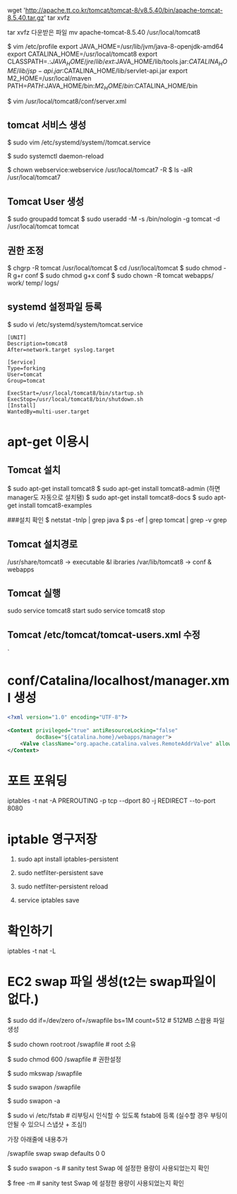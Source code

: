 wget 'http://apache.tt.co.kr/tomcat/tomcat-8/v8.5.40/bin/apache-tomcat-8.5.40.tar.gz'
tar xvfz

tar xvfz 다운받은 파일  mv apache-tomcat-8.5.40 /usr/local/tomcat8


$ vim /etc/profile
export JAVA_HOME=/usr/lib/jvm/java-8-openjdk-amd64
export CATALINA_HOME=/usr/local/tomcat8 export CLASSPATH=.:$JAVA_HOME/jre/lib/ext:$JAVA_HOME/lib/tools.jar:$CATALINA_HOME/lib/jsp-api.jar:$CATALINA_HOME/lib/servlet-api.jar export M2_HOME=/usr/local/maven 
PATH=$PATH:$JAVA_HOME/bin:$M2_HOME/bin:$CATALINA_HOME/bin


$ vim /usr/local/tomcat8/conf/server.xml
<Connector port="8080" protocol="HTTP/1.1" URIEncoding ="UTF-8">

## tomcat 서비스 생성

$ sudo vim /etc/systemd/system//tomcat.service


 $ sudo systemctl daemon-reload


$ chown webservice:webservice /usr/local/tomcat7 -R
$ ls -alR /usr/local/tomcat7

## Tomcat User 생성

$ sudo groupadd tomcat
$ sudo useradd -M -s /bin/nologin -g tomcat -d /usr/local/tomcat tomcat


## 권한 조정

$ chgrp -R tomcat /usr/local/tomcat
$ cd /usr/local/tomcat
$ sudo chmod -R g+r conf
$ sudo chmod g+x conf
$ sudo chown -R tomcat webapps/ work/ temp/ logs/

## systemd 설정파일 등록
$ sudo vi /etc/systemd/system/tomcat.service
```
[UNIT]
Description=tomcat8
After=network.target syslog.target

[Service]
Type=forking
User=tomcat
Group=tomcat

ExecStart=/usr/local/tomcat8/bin/startup.sh
ExecStop=/usr/local/tomcat8/bin/shutdown.sh
[Install]
WantedBy=multi-user.target
```



# apt-get 이용시

## Tomcat 설치
$ sudo apt-get install tomcat8
$ sudo apt-get install tomcat8-admin   (하면 manager도 자동으로 설치됌)
$ sudo apt-get install tomcat8-docs
$ sudo apt-get install tomcat8-examples

###설치 확인
$ netstat -tnlp | grep java
$ ps -ef | grep tomcat | grep -v grep

## Tomcat 설치경로
/usr/share/tomcat8  →  executable &l ibraries
/var/lib/tomcat8  →  conf & webapps

## Tomcat 실행
sudo service tomcat8 start
sudo service tomcat8 stop

## Tomcat /etc/tomcat/tomcat-users.xml 수정
<role rolename="manager-gui"/>
<role rolename="manager-script"/>`
<role rolename="manager-jmx"/>
<role rolename="manager-status"/>
<role rolename="admin-gui"/>
<role rolename="admin-script"/>
<user username="admin" password="admin" roles="manager-gui,manager-script,manager-jmx,manager-status,admin-gui,admin-script"/>


# conf/Catalina/localhost/manager.xml 생성
```xml
<?xml version="1.0" encoding="UTF-8"?>
 
<Context privileged="true" antiResourceLocking="false" 
         docBase="${catalina.home}/webapps/manager">
    <Valve className="org.apache.catalina.valves.RemoteAddrValve" allow="^.*$" />
</Context>
```


# 포트 포워딩
iptables -t nat -A PREROUTING -p tcp --dport 80 -j REDIRECT --to-port 8080

# iptable 영구저장
1. sudo apt install iptables-persistent
2. sudo netfilter-persistent save
3. sudo netfilter-persistent reload

2. service iptables save
# 확인하기 
iptables -t nat -L


# EC2 swap 파일 생성(t2는 swap파일이 없다.)


$ sudo dd if=/dev/zero of=/swapfile bs=1M count=512     # 512MB 스왑용 파일 생성
   
$ sudo chown root:root /swapfile    # root 소유
   
$ sudo chmod 600 /swapfile          # 권한설정
   
$ sudo mkswap /swapfile
   
$ sudo swapon /swapfile
  
$ sudo swapon -a
  
   
 
$ sudo vi /etc/fstab        # 리부팅시 인식할 수 있도록 fstab에 등록 (실수할 경우 부팅이 안될 수 있으니 스냅샷 + 조심!)
   
가장 아래줄에 내용추가
   
/swapfile   swap   swap   defaults  0  0
   
 
$ sudo swapon -s    # sanity test  Swap 에 설정한 용량이 사용되었는지 확인
   
$ free -m           # sanity test  Swap 에 설정한 용량이 사용되었는지 확인